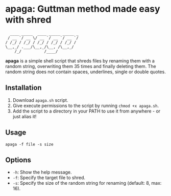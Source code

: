 
# apaga: Guttman method made easy with shred

```                                
  ____ _____  ____ _____ _____ _
 / __ `/ __ \/ __ `/ __ `/ __ `/
/ /_/ / /_/ / /_/ / /_/ / /_/ / 
\__,_/ .___/\__,_/\__, /\__,_/  
    /_/          /____/         
```
**apaga** is a simple shell script that shreds files by renaming them with a random string, overwriting them 35 times and finally deleting them. The random string does not contain spaces, underlines, single or double quotes.

## Installation
1. Download `apaga.sh` script.
2. Give execute permissions to the script by running `chmod +x apaga.sh`.
3. Add the script to a directory in your PATH to use it from anywhere - or just alias it!

## Usage
```
apaga -f file -s size
```

## Options
- `-h`: Show the help message.
- `-f`: Specify the target file to shred.
- `-s`: Specify the size of the random string for renaming (default: 8, max: 16).
